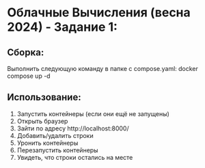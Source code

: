 Облачные Вычисления (весна 2024) - Задание 1:
==============================

Сборка:
------------------------------

Выполнить следующую команду в папке с compose.yaml:
docker compose up -d

Использование:
------------------------------

1) Запустить контейнеры (если они ещё не запущены)
2) Открыть браузер
3) Зайти по адресу http://localhost:8000/
4) Добавить/удалить строки
5) Уронить контейнеры
6) Перезапустить контейнеры
7) Увидеть, что строки остались на месте 